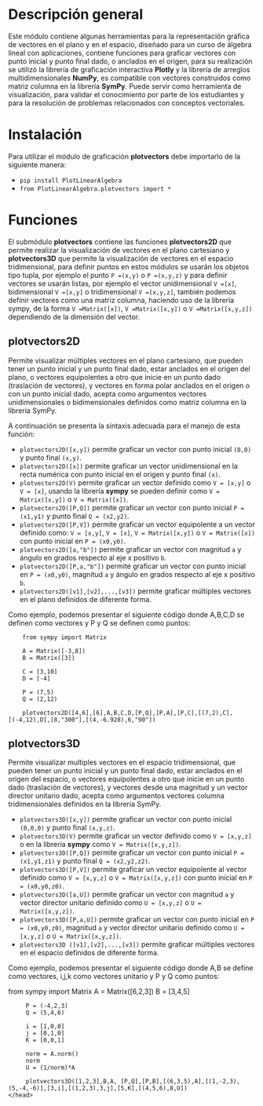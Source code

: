 # **Descripción general**


Este módulo contiene algunas herramientas para la representación gráfica de vectores en el plano y en el espacio, diseñado para un curso de álgebra lineal con aplicaciones, contiene funciones para graficar vectores con punto inicial y punto final dado, o anclados en el origen, para su realización se utilizó la librería de graficación interactiva **Plotly** y la librería de arreglos multidimensionales **NumPy**, es compatible con vectores construidos como matriz columna en la librería **SymPy**. Puede servir como herramienta de visualización, para validar el conocimiento por parte de los estudiantes y para la resolución de problemas relacionados con conceptos vectoriales.

# **Instalación**


Para utilizar el módulo de graficación **plotvectors** debe importarlo de la siguiente manera:
*    ``pip install PlotLinearAlgebra``
*   ``from PlotLinearAlgebra.plotvectors import *``

# **Funciones**


El submódulo **plotvectors** contiene las funciones **plotvectors2D** que permite realizar la visualización de vectores en el plano cartesiano y **plotvectors3D** que permite la visualización de vectores en el espacio tridimensional, para definir puntos en estos módulos se usarán los objetos tipo tupla, por ejemplo el punto ``P =(x,y)`` o ``P =(x,y,z)`` y para definir vectores se usarán listas, por ejemplo el vector unidimensional ``V =[x]``, bidimensional ``V =[x,y]`` o tridimensional ``V =[x,y,z]``,  también podemos definir vectores como una matriz columna, haciendo uso de la librería sympy, de la forma ``V =Matrix([x])``, ``V =Matrix([x,y])`` o ``V =Matrix([x,y,z])`` dependiendo de la dimensión del vector.

## **plotvectors2D**


Permite visualizar múltiples vectores en el plano cartesiano, que pueden tener un punto inicial y un punto final dado, estar anclados en el origen del plano, o vectores equipolentes a otro que inicie en un punto dado (traslación de vectores), y vectores en forma polar anclados en el origen o con un punto inicial dado, acepta como argumentos vectores unidimensionales o bidimensionales definidos como matriz columna en la librería SymPy.

A continuación  se presenta la sintaxis adecuada para el manejo de esta función:

*   ``plotvectors2D([x,y])`` permite graficar un vector con punto inicial ``(0,0)`` y punto final ``(x,y)``.
*   ``plotvectors2D([x])`` permite graficar un vector unidimensional en la recta numérica con punto inicial  en el origen y punto final ``(x)``.
*   ``plotvectors2D(V)`` permite graficar un vector definido como ``V = [x,y]`` o  ``V = [x]``, usando la librería **sympy** se pueden definir como ``V = Matrix([x,y])`` o ``V = Matrix([x])``.
*   ``plotvectors2D([P,Q])`` permite graficar un vector con punto inicial ``P = (x1,y1)`` y punto final ``Q = (x2,y2)``.
*   ``plotvectors2D([P,V])`` permite graficar un vector equipolente a un vector definido como: ``V = [x,y]``, ``V = [x]``, ``V = Matrix([x,y])`` o ``V = Matrix([x])`` con punto inicial en ``P = (x0,y0)``.
*   ``plotvectors2D([a,"b"])`` permite graficar un vector con magnitud ``a`` y ángulo en grados respecto al eje x positivo ``b``.
*   ``plotvectors2D([P,a,"b"])`` permite graficar un vector con punto inicial en ``P = (x0,y0)``, magnitud ``a`` y ángulo en grados respecto al eje x positivo ``b``.
*   ``plotvectors2D([v1],[v2],...,[v3])`` permite graficar múltiples vectores en el plano definidos de diferente forma.

Como ejemplo, podemos presentar el siguiente código donde A,B,C,D se definen como vectores y P y Q se definen como puntos:

<html>
   <head>
        
        from sympy import Matrix
   
        A = Matrix([-3,8])
        B = Matrix([3])

        C = [3,10]
        D = [-4]
   
        P = (7,5)
        Q = (2,12)
   
        plotvectors2D([4,6],[6],A,B,C,D,[P,Q],[P,A],[P,C],[(7,2),C],[(-4,12),D],[8,"300"],[(4,-6.928),6,"90"]) 
   </head>
</html>

## **plotvectors3D**

Permite visualizar multiples vectores en el espacio tridimensional, que pueden tener un punto inicial y un punto final dado, estar anclados en el origen del espacio, o vectores equipolentes a otro que inicie en un punto dado (traslación de vectores), y vectores desde una magnitud y un vector director unitario dado, acepta como argumentos vectores columna tridimensionales definidos en la librería SymPy.

*   ``plotvectors3D([x,y])`` permite graficar un vector con punto inicial ``(0,0,0)`` y punto final ``(x,y,z)``.
*   ``plotvectors3D(V)`` permite graficar un vector definido como ``V = [x,y,z]`` o en la librería **sympy** como ``V = Matrix([x,y,z])``.
*   ``plotvectors3D([P,Q])`` permite graficar un vector con punto inicial ``P = (x1,y1,z1)`` y punto final ``Q = (x2,y2,z2)``.
*   ``plotvectors3D([P,V])`` permite graficar un vector equipolente al vector  definido como ``V = [x,y,z]`` o  ``V = Matrix([x,y,z])`` con punto inicial en ``P = (x0,y0,z0)``.
*   ``plotvectors3D([a,U])`` permite graficar un vector con magnitud ``a`` y vector director unitario definido como ``U = [x,y,z]`` o ``U = Matrix([x,y,z])``.
*   ``plotvectors3D([P,a,U])`` permite graficar un vector con punto inicial en ``P = (x0,y0,z0)``, magnitud ``a`` y vector director unitario definido como ``U = [x,y,z]`` o ``U = Matrix([x,y,z])``.
*   ``plotvectors3D ([v1],[v2],...,[v3])`` permite graficar múltiples vectores en el espacio definidos de diferente forma.


Como ejemplo, podemos presentar el siguiente código donde A,B se define como vectores, i,j,k como vectores unitario y P y Q como puntos:
   
<html>
   <head>
         from sympy import Matrix
         A = Matrix([6,2,3])
         B = [3,4,5]
   
         P = (-4,2,3)
         Q = (5,4,6)
   
         i = [1,0,0]
         j = [0,1,0]
         K = [0,0,1]

         norm = A.norm()
         norm
         U = (1/norm)*A
   
         plotvectors3D([1,2,3],B,A, [P,Q],[P,B],[(6,3,5),A],[(1,-2,3),(5,-4,-6)],[3,i],[(1,2,3),3,j],[5,K],[(4,5,6),8,U])
    </head>
</html>

   
